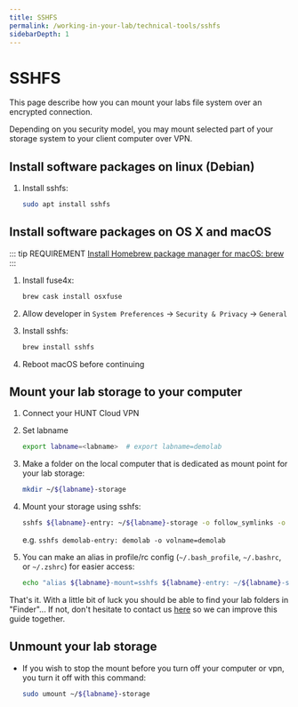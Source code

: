 ```yaml
---
title: SSHFS
permalink: /working-in-your-lab/technical-tools/sshfs
sidebarDepth: 1
---
```


# SSHFS

This page describe how you can mount your labs file system over an encrypted connection.

Depending on you security model, you may mount selected part of your storage system to your client computer over VPN.

## Install software packages on linux (Debian)

1. Install sshfs:

   ```bash
   sudo apt install sshfs
   ```

## Install software packages on OS X and macOS

::: tip REQUIREMENT
[Install Homebrew package manager for macOS: brew](https://brew.sh/)
:::

1. Install fuse4x:

   ```bash
   brew cask install osxfuse
   ```

2. Allow developer in `System Preferences` -> `Security & Privacy` -> `General`

3. Install sshfs:

   ```bash
   brew install sshfs
   ```

4. Reboot macOS before continuing

## Mount your lab storage to your computer

1. Connect your HUNT Cloud VPN
2. Set labname

   ```bash
   export labname=<labname>  # export labname=demolab
   ```

3. Make a folder on the local computer that is dedicated as mount point for your lab storage:

   ```bash
   mkdir ~/${labname}-storage
   ```

4. Mount your storage using sshfs:

   ```bash
   sshfs ${labname}-entry: ~/${labname}-storage -o follow_symlinks -o volname=${labname}
   ```

   e.g. `sshfs demolab-entry: demolab -o volname=demolab`

5. You can make an alias in profile/rc config (`~/.bash_profile`, `~/.bashrc`, or `~/.zshrc`) for easier access:

   ```bash
   echo "alias ${labname}-mount=sshfs ${labname}-entry: ~/${labname}-storage -o follow_symlinks -o volname=${labname}" >> ~/.profile
   ```

That's it.
With a little bit of luck you should be able to find your lab folders in "Finder"...
If not, don't hesitate to contact us [here](/contact) so we can improve this guide together.

## Unmount your lab storage

- If you wish to stop the mount before you turn off your computer or vpn, you turn it off with this command:

  ```bash
  sudo umount ~/${labname}-storage
  ```
